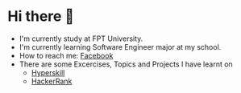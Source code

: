 # Hi there 👋

  - I'm currently study at FPT University.
  - I'm currently learning Software Engineer major at my school.
  - How to reach me: [Facebook](https://www.facebook.com/wh1t3bl3/)
  - There are some Excercises, Topics and Projects I have learnt on 
      - [Hyperskill](https://hyperskill.org)
      - [HackerRank](https://www.hackerrank.com)

